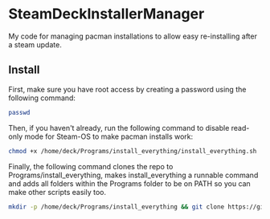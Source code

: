 # SteamDeckInstallerManager
My code for managing pacman installations to allow easy re-installing after a steam update.

## Install
First, make sure you have root access by creating a password using the following command:
```bash
passwd
```

Then, if you haven't already, run the following command to disable read-only mode for Steam-OS to make pacman installs work:
```bash
chmod +x /home/deck/Programs/install_everything/install_everything.sh
```

Finally, the following command clones the repo to Programs/install_everything, makes install_everything a runnable command and adds all folders within the Programs folder to be on PATH so you can make other scripts easily too.
```bash
mkdir -p /home/deck/Programs/install_everything && git clone https://github.com/aaron777collins/SteamDeckPacmanReInstaller.git /home/deck/Programs/install_everything && sudo chmod +x /home/deck/Programs/install_everything/install_everything.sh && echo -e "\n\n# Adding all folders within Programs to PATH\nfor dir in /home/deck/Programs/*; do\n    if [[ -d \"\$dir\" && \":\$PATH:\" != *\":\$dir:\"* ]]; then\n        PATH=\"\$dir:\$PATH\"\n    fi\ndone" >> ~/.bashrc
```
